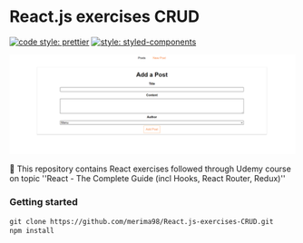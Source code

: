 # React.js exercises CRUD

[![code style: prettier](https://img.shields.io/badge/code_style-prettier-ff69b4.svg?style=flat-square)](https://github.com/prettier/prettier)
[![style: styled-components](https://img.shields.io/badge/style-%F0%9F%92%85%20styled--components-orange.svg?colorB=daa357&colorA=db748e)](https://github.com/styled-components/styled-components)

![Screenshot](docs/images/screenshot.PNG)

📝 This repository contains React exercises followed through Udemy course on topic ''React - The Complete Guide (incl Hooks, React Router, Redux)''

### Getting started

    git clone https://github.com/merima98/React.js-exercises-CRUD.git
    npm install
